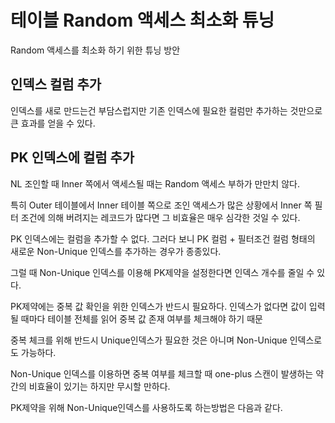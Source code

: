 # 테이블 Random 액세스 최소화 튜닝

Random 액세스를 최소화 하기 위한 튜닝 방안

## 인덱스 컬럼 추가

인덱스를 새로 만드는건 부담스럽지만 기존 인덱스에 필요한 컬럼만 추가하는 것만으로 큰 효과를 얻을 수 있다.

## PK 인덱스에 컬럼 추가

NL 조인할 때 Inner 쪽에서 액세스될 때는 Random 액세스 부하가 만만치 않다.

특히 Outer 테이블에서 Inner 테이블 쪽으로 조인 액세스가 많은 상황에서 Inner 쪽 필터 조건에 의해 버려지는 레코드가 많다면 그 비효율은 매우 심각한 것일 수 있다.

PK 인덱스에는 컬럼을 추가할 수 없다. 그러다 보니 PK 컬럼 + 필터조건 컬럼 형태의 새로운 Non-Unique 인덱스를 추가하는 경우가 종종있다.

그럴 때 Non-Unique 인덱스를 이용해 PK제약을 설정한다면 인덱스 개수를 줄일 수 있다.

PK제약에는 중복 값 확인을 위한 인덱스가 반드시 필요하다. 인덱스가 없다면 값이 입력될 때마다 테이블 전체를 읽어 중복 값 존재 여부를 체크해야 하기 때문

중복 체크를 위해 반드시 Unique인덱스가 필요한 것은 아니며 Non-Unique 인덱스로도 가능하다.

Non-Unique 인덱스를 이용하면 중복 여부를 체크할 때 one-plus 스캔이 발생하는 약간의 비효율이 있기는 하지만 무시할 만하다.

PK제약을 위해 Non-Unique인덱스를 사용하도록 하는방법은 다음과 같다.

```

```
